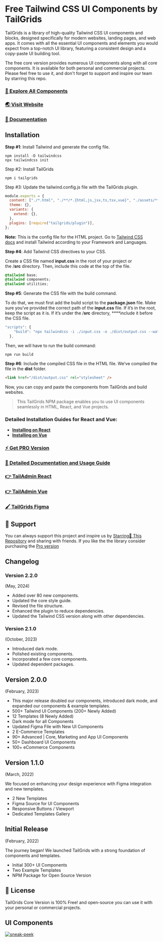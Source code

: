 # Free Tailwind CSS UI Components by TailGrids

TailGrids is a library of high-quality Tailwind CSS UI components and blocks, designed specifically for modern websites, landing pages, and web apps. It comes with all the essential UI components and elements you would expect from a top-notch UI library, featuring a consistent design and a copy-paste UI building tool.

The free core version provides numerous UI components along with all core components. It is available for both personal and commercial projects. Please feel free to use it, and don't forget to support and inspire our team by starring this repo.

### [🚀 Explore All Components](https://tailgrids.com/components)

### [🌏 Visit Website](https://tailgrids.com)

### [📃 Documentation](https://tailgrids.com/docs)

## Installation

**Step #1**: Install Tailwind and generate the config file.

```shellscript copy
npm install -D tailwindcss
npx tailwindcss init
```

Step #2: Install TailGrids

```shellscript copy
npm i tailgrids
```

Step #3: Update the tailwind.config.js file with the TailGrids plugin.

```js filename="tailwind.config.js" copy showLineNumbers
module.exports = {
  content: ["./*.html", "./**/*.{html,js,jsx,ts,tsx,vue}", "./assets/**/*.js"],
  theme: {},
  variants: {
    extend: {},
  },
  plugins: [require("tailgrids/plugin")],
};
```

**Note:** This is the config file for the HTML project. Go to [Tailwind CSS docs](https://tailwindcss.com/docs/installation/framework-guides) and install Tailwind according to your Framework and Languages.

**Step #4**: Add Tailwind CSS directives to your CSS.

Create a CSS file named **input.css** in the root of your project or the /**src** directory. Then, include this code at the top of the file.

```css copy
@tailwind base;
@tailwind components;
@tailwind utilities;
```

**Step #5**: Generate the CSS file with the build command.

To do that, we must first add the build script to the **package.json** file. Make sure you’ve provided the correct path of the **input.css** file. If it’s in the root, keep the script as it is. If it’s under the /**src** directory, \*\*\*\*include it before the CSS file.

```javascript copy
"scripts": {
    "build": "npx tailwindcss -i ./input.css -o ./dist/output.css --watch"
  },
```

Then, we will have to run the build command:

```shellscript copy
npm run build
```

**Step #6**: Include the compiled CSS file in the HTML file. We’ve compiled the file in the **dist** folder.

```html copy
<link href="/dist/output.css" rel="stylesheet" />
```

Now, you can copy and paste the components from TailGrids and build websites.

> This TailGrids NPM package enables you to use UI components seamlessly in HTML, React, and Vue projects.

### Detailed Installation Guides for React and Vue:

- **[Installing on React](https://tailgrids.com/docs/components/react)**
- **[Installing on Vue](https://tailgrids.com/docs/components/vue)**

### [⚡ Get PRO Version](https://tailgrids.com/pricing)

### [📄 Detailed Documentation and Usage Guide](https://tailgrids.com/docs)

### [👉 TailAdmin React](https://tailgrids.com/react)

### [👉 TailAdmin Vue](https://tailgrids.com/vue)

### [🖌️ TailGrids Figma](https://tailgrids.com/figma)

## 💙 Support

You can always support this project and inspire us by [Starring🌟 This Repository](https://github.com/TailGrids/tailwind-ui-components)
and sharing with friends. If you like the the library consider purchasing the [Pro version](https://tailgrids.com/pricing)

## Changelog

### Version 2.2.0

(May, 2024)

- Added over 80 new components.
- Updated the core style guide.
- Revised the file structure.
- Enhanced the plugin to reduce dependencies.
- Updated the Tailwind CSS version along with other dependencies.

### Version 2.1.0

(October, 2023)

- Introduced dark mode.
- Polished existing components.
- Incorporated a few core components.
- Updated dependent packages.

## Version 2.0.0

(February, 2023)

- This major release doubled our components, introduced dark mode, and expanded our components & example templates.
- 500+ Tailwind UI Components (200+ Newly Added)
- 12 Templates (8 Newly Added)
- Dark mode for all Components
- Updated Figma File with New UI Components
- 2 E-Commerce Templates
- 90+ Advanced | Core, Marketing and App UI Components
- 50+ Dashboard UI Components
- 100+ eCommerce Components

## Version 1.1.0

(March, 2022)

We focused on enhancing your design experience with Figma integration and new templates.

- 2 New Templates
- Figma Source for UI Components
- Responsive Buttons / Viewport
- Dedicated Templates Gallery

## Initial Release

(February, 2022)

The journey began! We launched TailGrids with a strong foundation of components and templates.

- Initial 300+ UI Components
- Two Example Templates
- NPM Package for Open Source Version

## 🎁 License

TailGrids Core Version is 100% Free! and open-source you can use it with your personal or commercial projects.

## UI Components

[![sneak-peek](https://cdn.tailgrids.com/tailgrids-components.svg)](https://tailgrids.com/components)
